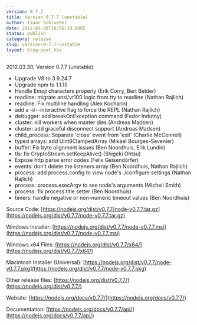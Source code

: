 ```yaml
---
version: 0.7.7
title: Version 0.7.7 (unstable)
author: Isaac Schlueter
date: 2012-03-30T18:56:19.000Z
status: publish
category: release
slug: version-0-7-7-unstable
layout: blog-post.hbs
---
```


2012.03.30, Version 0.7.7 (unstable)

* Upgrade V8 to 3.9.24.7
* Upgrade npm to 1.1.15
* Handle Emoji characters properly (Erik Corry, Bert Belder)
* readline: migrate ansi/vt100 logic from tty to readline (Nathan Rajlich)
* readline: Fix multiline handling (Alex Kocharin)
* add a -i/--interactive flag to force the REPL (Nathan Rajlich)
* debugger: add breakOnException command (Fedor Indutny)
* cluster: kill workers when master dies (Andreas Madsen)
* cluster: add graceful disconnect support (Andreas Madsen)
* child\_process: Separate 'close' event from 'exit' (Charlie McConnell)
* typed arrays: add Uint8ClampedArray (Mikael Bourges-Sevenier)
* buffer: Fix byte alignment issues (Ben Noordhuis, Erik Lundin)
* tls: fix CryptoStream.setKeepAlive() (Shigeki Ohtsu)
* Expose http parse error codes (Felix Geisendörfer)
* events: don't delete the listeners array (Ben Noordhuis, Nathan Rajlich)
* process: add process.config to view node's ./configure settings (Nathan Rajlich)
* process: process.execArgv to see node's arguments (Micheil Smith)
* process: fix process.title setter (Ben Noordhuis)
* timers: handle negative or non-numeric timeout values (Ben Noordhuis)

Source Code: [https://nodejs.org/dist/v0.7.7/node-v0.7.7.tar.gz](https://nodejs.org/dist/v0.7.7/node-v0.7.7.tar.gz)

Windows Installer: [https://nodejs.org/dist/v0.7.7/node-v0.7.7.msi](https://nodejs.org/dist/v0.7.7/node-v0.7.7.msi)

Windows x64 Files: [https://nodejs.org/dist/v0.7.7/x64/](https://nodejs.org/dist/v0.7.7/x64/)

Macintosh Installer (Universal): [https://nodejs.org/dist/v0.7.7/node-v0.7.7.pkg](https://nodejs.org/dist/v0.7.7/node-v0.7.7.pkg)

Other release files: [https://nodejs.org/dist/v0.7.7/](https://nodejs.org/dist/v0.7.7/)

Website: [https://nodejs.org/docs/v0.7.7/](https://nodejs.org/docs/v0.7.7/)

Documentation: [https://nodejs.org/docs/v0.7.7/api/](https://nodejs.org/docs/v0.7.7/api/)
